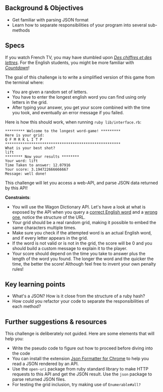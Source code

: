 ## Background & Objectives

- Get familiar with parsing JSON format
- Learn how to separate responsibilities of your program into several sub-methods

## Specs

If you watch French TV, you may have stumbled upon [_Des chiffres et des lettres_](https://en.wikipedia.org/wiki/Des_chiffres_et_des_lettres). For the English students, you might be more familiar with [_Countdown_](https://www.youtube.com/watch?v=GvV8aVEJmiU)!

The goal of this challenge is to write a simplified version of this game from the terminal where:

- You are given a random set of letters.
- You have to enter the longest english word you can find using only letters in the grid.
- After typing your answer, you get your score combined with the time you took, and eventually an error message if you failed.

Here is how this should work, when running `ruby lib/interface.rb`:

```
********* Welcome to the longest word-game! *********
Here is your grid:
Q F M R K L I T P
*****************************************************
What is your best shot?
lift
******** Now your results ********
Your word: lift
Time Taken to answer: 12.07916
Your score: 3.194722666666667
Message: well done!
```

This challenge will let you access a web-API, and parse JSON data returned by this API!

**Constraints**:

- You will use the Wagon Dictionary API. Let's have a look at what is exposed by the API when you query a [correct English word](https://wagon-dictionary.herokuapp.com/apple) and a [wrong one](https://wagon-dictionary.herokuapp.com/zzz), notice the structure of the URL.
- Your grid should be a real random grid, making it possible to embed the same characters multiple times.
- Make sure you check if the attempted word is an actual English word, and if every letter appears in the grid.
- If the word is not valid or is not in the grid, the score will be 0 and you should build a custom message to explain it to the player.
- Your score should depend on the time you take to answer plus the length of the word you found. The longer the word and the quicker the time, the better the score! Although feel free to invent your own penalty rules!

## Key learning points

- What's a JSON? How is it close from the structure of a ruby hash?
- How could you refactor your code to separate the responsibilities of each method?

## Further suggestions & resources

This challenge is deliberately not guided. Here are some elements that will help you:

- Write the pseudo code to figure out how to proceed before diving into the code
- You can install the extension [Json Formatter for Chrome](https://chrome.google.com/webstore/detail/json-formatter/bcjindcccaagfpapjjmafapmmgkkhgoa?hl=en) to help you read a JSON rendered by an API.
- Use the `open-uri` package from ruby standard library to make HTTP requests to this API and get the JSON result. Use the `json` package to parse returned JSON files.
- For testing the grid inclusion, try making use of `Enumerable#all?`
